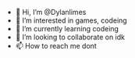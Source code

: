 - 👋 Hi, I’m @Dylanlimes
- 👀 I’m interested in games, codeing 
- 🌱 I’m currently learning codeing
- 💞️ I’m looking to collaborate on idk
- 📫 How to reach me dont

<!---
Dylanlimes/Dylanlimes is a ✨ special ✨ repository because its `README.md` (this file) appears on your GitHub profile.
You can click the Preview link to take a look at your changes.
--->
